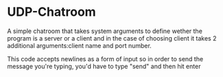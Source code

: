 # UDP-Chatroom
A simple chatroom that takes system arguments to define wether the program is a server or a client and in the case of choosing client
it takes 2 additional arguments:client name and port number.
 
This code accepts newlines as a form of input so in order to send the message you're typing, you'd have to type "send" and then hit enter
